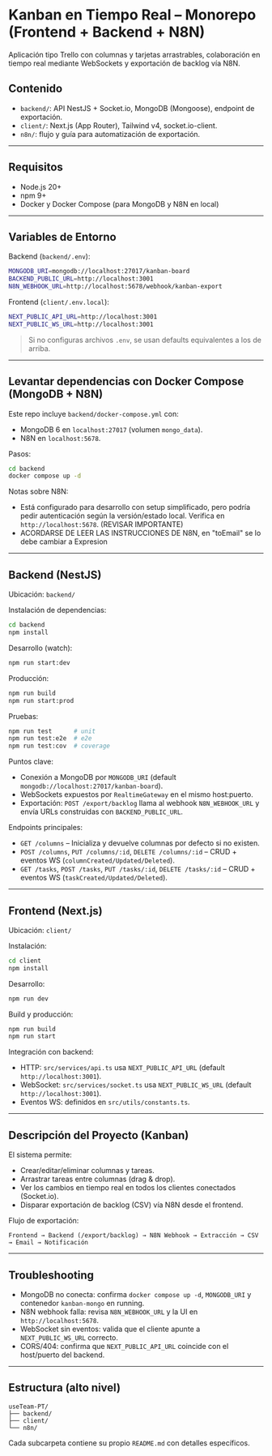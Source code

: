 # Kanban en Tiempo Real – Monorepo (Frontend + Backend + N8N)

Aplicación tipo Trello con columnas y tarjetas arrastrables, colaboración en tiempo real mediante WebSockets y exportación de backlog vía N8N.

## Contenido
- `backend/`: API NestJS + Socket.io, MongoDB (Mongoose), endpoint de exportación.
- `client/`: Next.js (App Router), Tailwind v4, socket.io-client.
- `n8n/`: flujo y guía para automatización de exportación.

---

## Requisitos
- Node.js 20+
- npm 9+
- Docker y Docker Compose (para MongoDB y N8N en local)

---

## Variables de Entorno

Backend (`backend/.env`):
```bash
MONGODB_URI=mongodb://localhost:27017/kanban-board
BACKEND_PUBLIC_URL=http://localhost:3001
N8N_WEBHOOK_URL=http://localhost:5678/webhook/kanban-export
```

Frontend (`client/.env.local`):
```bash
NEXT_PUBLIC_API_URL=http://localhost:3001
NEXT_PUBLIC_WS_URL=http://localhost:3001
```

> Si no configuras archivos `.env`, se usan defaults equivalentes a los de arriba.

---

## Levantar dependencias con Docker Compose (MongoDB + N8N)
Este repo incluye `backend/docker-compose.yml` con:
- MongoDB 6 en `localhost:27017` (volumen `mongo_data`).
- N8N en `localhost:5678`.

Pasos:
```bash
cd backend
docker compose up -d
```

Notas sobre N8N:
- Está configurado para desarrollo con setup simplificado, pero podría pedir autenticación según la versión/estado local. Verifica en `http://localhost:5678`. (REVISAR IMPORTANTE)
- ACORDARSE DE LEER LAS INSTRUCCIONES DE N8N, en "toEmail" se lo debe cambiar a Expresion

---

## Backend (NestJS)

Ubicación: `backend/`

Instalación de dependencias:
```bash
cd backend
npm install
```

Desarrollo (watch):
```bash
npm run start:dev
```

Producción:
```bash
npm run build
npm run start:prod
```

Pruebas:
```bash
npm run test      # unit
npm run test:e2e  # e2e
npm run test:cov  # coverage
```

Puntos clave:
- Conexión a MongoDB por `MONGODB_URI` (default `mongodb://localhost:27017/kanban-board`).
- WebSockets expuestos por `RealtimeGateway` en el mismo host:puerto.
- Exportación: `POST /export/backlog` llama al webhook `N8N_WEBHOOK_URL` y envía URLs construidas con `BACKEND_PUBLIC_URL`.

Endpoints principales:
- `GET /columns` – Inicializa y devuelve columnas por defecto si no existen.
- `POST /columns`, `PUT /columns/:id`, `DELETE /columns/:id` – CRUD + eventos WS (`columnCreated/Updated/Deleted`).
- `GET /tasks`, `POST /tasks`, `PUT /tasks/:id`, `DELETE /tasks/:id` – CRUD + eventos WS (`taskCreated/Updated/Deleted`).

---

## Frontend (Next.js)

Ubicación: `client/`

Instalación:
```bash
cd client
npm install
```

Desarrollo:
```bash
npm run dev
```

Build y producción:
```bash
npm run build
npm run start
```

Integración con backend:
- HTTP: `src/services/api.ts` usa `NEXT_PUBLIC_API_URL` (default `http://localhost:3001`).
- WebSocket: `src/services/socket.ts` usa `NEXT_PUBLIC_WS_URL` (default `http://localhost:3001`).
- Eventos WS: definidos en `src/utils/constants.ts`.

---

## Descripción del Proyecto (Kanban)
El sistema permite:
- Crear/editar/eliminar columnas y tareas.
- Arrastrar tareas entre columnas (drag & drop).
- Ver los cambios en tiempo real en todos los clientes conectados (Socket.io).
- Disparar exportación de backlog (CSV) vía N8N desde el frontend.

Flujo de exportación:
```
Frontend → Backend (/export/backlog) → N8N Webhook → Extracción → CSV → Email → Notificación
```

---

## Troubleshooting
- MongoDB no conecta: confirma `docker compose up -d`, `MONGODB_URI` y contenedor `kanban-mongo` en running.
- N8N webhook falla: revisa `N8N_WEBHOOK_URL` y la UI en `http://localhost:5678`.
- WebSocket sin eventos: valida que el cliente apunte a `NEXT_PUBLIC_WS_URL` correcto.
- CORS/404: confirma que `NEXT_PUBLIC_API_URL` coincide con el host/puerto del backend.

---

## Estructura (alto nivel)
```
useTeam-PT/
├── backend/
├── client/
└── n8n/
```

Cada subcarpeta contiene su propio `README.md` con detalles específicos.
